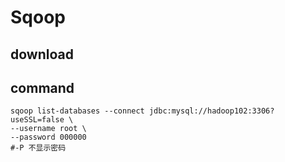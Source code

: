 # Sqoop

## download

## command

```shell script
sqoop list-databases --connect jdbc:mysql://hadoop102:3306?useSSL=false \
--username root \
--password 000000
#-P 不显示密码
```
